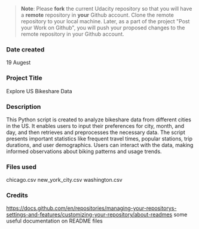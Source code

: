 >**Note**: Please **fork** the current Udacity repository so that you will have a **remote** repository in **your** Github account. Clone the remote repository to your local machine. Later, as a part of the project "Post your Work on Github", you will push your proposed changes to the remote repository in your Github account.

### Date created
19 Augest

### Project Title
Explore US Bikeshare Data

### Description
This Python script is created to analyze bikeshare data from different cities in the US. It enables users to input their preferences for city, month, and day, and then retrieves and preprocesses the necessary data. The script presents important statistics like frequent travel times, popular stations, trip durations, and user demographics. Users can interact with the data, making informed observations about biking patterns and usage trends.

### Files used
chicago.csv new_york_city.csv washington.csv

### Credits
https://docs.github.com/en/repositories/managing-your-repositorys-settings-and-features/customizing-your-repository/about-readmes
 some useful documentation on README files


